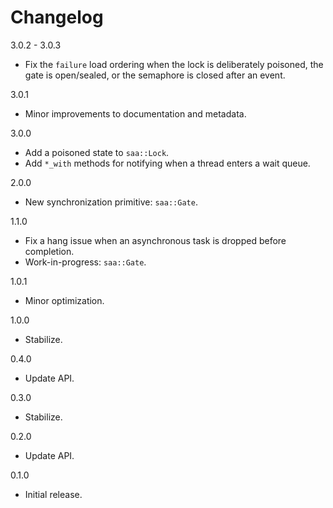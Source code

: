 # Changelog

3.0.2 - 3.0.3

* Fix the `failure` load ordering when the lock is deliberately poisoned, the gate is open/sealed, or the semaphore is closed after an event.

3.0.1

* Minor improvements to documentation and metadata.

3.0.0

* Add a poisoned state to `saa::Lock`.
* Add `*_with` methods for notifying when a thread enters a wait queue.

2.0.0

* New synchronization primitive: `saa::Gate`.

1.1.0

* Fix a hang issue when an asynchronous task is dropped before completion.
* Work-in-progress: `saa::Gate`.

1.0.1

* Minor optimization.

1.0.0

* Stabilize.

0.4.0

* Update API.

0.3.0

* Stabilize.

0.2.0

* Update API.

0.1.0

* Initial release.
